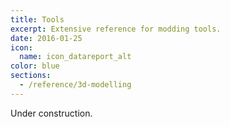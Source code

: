 ```yaml
---
title: Tools
excerpt: Extensive reference for modding tools.
date: 2016-01-25
icon:
  name: icon_datareport_alt
color: blue
sections:
  - /reference/3d-modelling
---
```


Under construction.